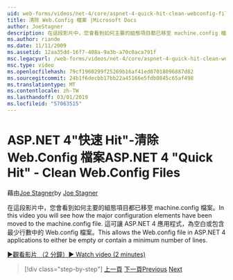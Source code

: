 ```yaml
---
uid: web-forms/videos/net-4/core/aspnet-4-quick-hit-clean-webconfig-files
title: 清除 Web.Config 檔案 |Microsoft Docs
author: JoeStagner
description: 在這段影片中，您會看到如何主要的組態項目都已移至 machine.config 檔案。 這可讓 ASP.NET 4 應用程式中的 Web.config 檔案...
ms.author: riande
ms.date: 11/11/2009
ms.assetid: 12aa35dd-16f7-408a-9a3b-a70c0aca791f
msc.legacyurl: /web-forms/videos/net-4/core/aspnet-4-quick-hit-clean-webconfig-files
msc.type: video
ms.openlocfilehash: 79cf1960299f25269b16af41ed07018096887d82
ms.sourcegitcommit: 24b1f6decbb17bb22a45166e5fdb0845c65af498
ms.translationtype: MT
ms.contentlocale: zh-TW
ms.lasthandoff: 03/01/2019
ms.locfileid: "57063515"
---
```

<a name="aspnet-4-quick-hit---clean-webconfig-files"></a><span data-ttu-id="02702-104">ASP.NET 4"快速 Hit"-清除 Web.Config 檔案</span><span class="sxs-lookup"><span data-stu-id="02702-104">ASP.NET 4 "Quick Hit" - Clean Web.Config Files</span></span>
====================
<span data-ttu-id="02702-105">藉由[Joe Stagner](https://github.com/JoeStagner)</span><span class="sxs-lookup"><span data-stu-id="02702-105">by [Joe Stagner](https://github.com/JoeStagner)</span></span>

<span data-ttu-id="02702-106">在這段影片中，您會看到如何主要的組態項目都已移至 machine.config 檔案。</span><span class="sxs-lookup"><span data-stu-id="02702-106">In this video you will see how the major configuration elements have been moved to the machine.config file.</span></span> <span data-ttu-id="02702-107">這可讓 ASP.NET 4 應用程式，為空白或包含最少行數中的 Web.config 檔案。</span><span class="sxs-lookup"><span data-stu-id="02702-107">This allows the Web.config file in ASP.NET 4 applications to either be empty or contain a minimum number of lines.</span></span>

[<span data-ttu-id="02702-108">&#9654;觀看影片 （2 分鐘）</span><span class="sxs-lookup"><span data-stu-id="02702-108">&#9654; Watch video (2 minutes)</span></span>](https://channel9.msdn.com/Blogs/ASP-NET-Site-Videos/aspnet-4-quick-hit-clean-webconfig-files)

> [!div class="step-by-step"]
> <span data-ttu-id="02702-109">[上一頁](aspnet-4-quick-hit-auto-start.md)
> [下一頁](aspnet-4-quick-hit-predictable-client-ids.md)</span><span class="sxs-lookup"><span data-stu-id="02702-109">[Previous](aspnet-4-quick-hit-auto-start.md)
[Next](aspnet-4-quick-hit-predictable-client-ids.md)</span></span>
